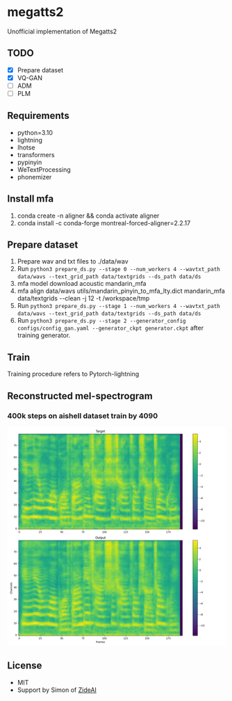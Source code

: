 # megatts2
Unofficial implementation of Megatts2

## TODO
- [x] Prepare dataset
- [x] VQ-GAN
- [ ] ADM
- [ ] PLM

## Requirements
- python=3.10
- lightning
- lhotse
- transformers
- pypinyin
- WeTextProcessing
- phonemizer

## Install mfa
1. conda create -n aligner && conda activate aligner
2. conda install -c conda-forge montreal-forced-aligner=2.2.17

## Prepare dataset
1. Prepare wav and txt files to ./data/wav 
2. Run `python3 prepare_ds.py --stage 0 --num_workers 4 --wavtxt_path data/wavs --text_grid_path data/textgrids --ds_path data/ds`
3. mfa model download acoustic mandarin_mfa
4. mfa align data/wavs utils/mandarin_pinyin_to_mfa_lty.dict mandarin_mfa data/textgrids --clean -j 12 -t /workspace/tmp
5. Run `python3 prepare_ds.py --stage 1 --num_workers 4 --wavtxt_path data/wavs --text_grid_path data/textgrids --ds_path data/ds` 
6. Run `python3 prepare_ds.py --stage 2 --generator_config configs/config_gan.yaml --generator_ckpt generator.ckpt` after training generator.

## Train
Training procedure refers to Pytorch-lightning

## Reconstructed mel-spectrogram
### 400k steps on aishell dataset train by 4090
![image info](examples/mel_step_400k_re_loss_0.4771.png) 

## License
- MIT
- Support by Simon of [ZideAI](https://zideai.com/)
